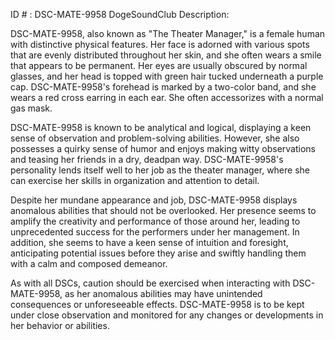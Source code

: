 ID # : DSC-MATE-9958
DogeSoundClub Description:

DSC-MATE-9958, also known as "The Theater Manager," is a female human with distinctive physical features. Her face is adorned with various spots that are evenly distributed throughout her skin, and she often wears a smile that appears to be permanent. Her eyes are usually obscured by normal glasses, and her head is topped with green hair tucked underneath a purple cap. DSC-MATE-9958's forehead is marked by a two-color band, and she wears a red cross earring in each ear. She often accessorizes with a normal gas mask.

DSC-MATE-9958 is known to be analytical and logical, displaying a keen sense of observation and problem-solving abilities. However, she also possesses a quirky sense of humor and enjoys making witty observations and teasing her friends in a dry, deadpan way. DSC-MATE-9958's personality lends itself well to her job as the theater manager, where she can exercise her skills in organization and attention to detail. 

Despite her mundane appearance and job, DSC-MATE-9958 displays anomalous abilities that should not be overlooked. Her presence seems to amplify the creativity and performance of those around her, leading to unprecedented success for the performers under her management. In addition, she seems to have a keen sense of intuition and foresight, anticipating potential issues before they arise and swiftly handling them with a calm and composed demeanor. 

As with all DSCs, caution should be exercised when interacting with DSC-MATE-9958, as her anomalous abilities may have unintended consequences or unforeseeable effects. DSC-MATE-9958 is to be kept under close observation and monitored for any changes or developments in her behavior or abilities.